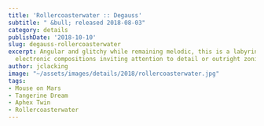 ```yaml
---
title: 'Rollercoasterwater :: Degauss'
subtitle: " &bull; released 2018-08-03"
category: details
publishDate: '2018-10-10'
slug: degauss-rollercoasterwater
excerpt: Angular and glitchy while remaining melodic, this is a labyrinthine set of
  electronic compositions inviting attention to detail or outright zoning out.
author: jclacking
image: "~/assets/images/details/2018/rollercoasterwater.jpg"
tags:
- Mouse on Mars
- Tangerine Dream
- Aphex Twin
- Rollercoasterwater
---
```


